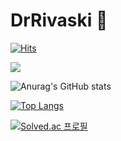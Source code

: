# DrRivaski 👋
[![Hits](https://hits.seeyoufarm.com/api/count/incr/badge.svg?url=https%3A%2F%2Fgithub.com%2FDrRivaski&count_bg=%2301F2F5&title_bg=%23555555&icon=&icon_color=%23E7E7E7&title=hits&edge_flat=false)](https://hits.seeyoufarm.com)

<img src="https://img.shields.io/badge/Spring-6DB33F?style=for-the-badge&logo=Spring&logoColor=black">

<!-- github stats -->
![Anurag's GitHub stats](https://github-readme-stats.vercel.app/api?username=DrRivaski&show_icons=true&theme=tokyonight)

<!-- language statistics -->
[![Top Langs](https://github-readme-stats.vercel.app/api/top-langs/?username=DrRivaski&layout=compact)](https://github.com/DrRivaski/github-readme-stats)

<!-- BOJ profile -->
[![Solved.ac
프로필](http://mazassumnida.wtf/api/v2/generate_badge?boj=leesm990708)](https://solved.ac/leesm990708)
<!--
**DrRivaski/DrRivaski** is a ✨ _special_ ✨ repository because its `README.md` (this file) appears on your GitHub profile.

Here are some ideas to get you started:

- 🔭 I’m currently working on ...
- 🌱 I’m currently learning ...
- 👯 I’m looking to collaborate on ...
- 🤔 I’m looking for help with ...
- 💬 Ask me about ...
- 📫 How to reach me: ...
- 😄 Pronouns: ...
- ⚡ Fun fact: ...
-->
